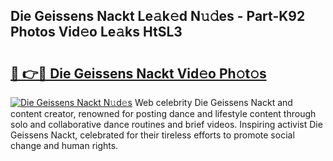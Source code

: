 ## Die Geissens Nackt Le𝚊k𝚎d N𝚞𝚍es - Part-K92 Photos Vid𝚎o Le𝚊ks HtSL3

# <h2><a href="http://fb6jmy.evod.top/?m=Die+Geissens+Nackt">🔗 👉🔴 Die Geissens Nackt Vid𝚎o Ph𝚘t𝚘s</a></h2>

[![Die Geissens Nackt N𝚞d𝚎s](https://i.imgur.com/8V9OHl7.gif)](http://fb6jmy.evod.top/?m=Die+Geissens+Nackt)
Web celebrity Die Geissens Nackt and content creator, renowned for posting dance and lifestyle content through solo and collaborative dance routines and brief videos. Inspiring activist Die Geissens Nackt, celebrated for their tireless efforts to promote social change and human rights. 
